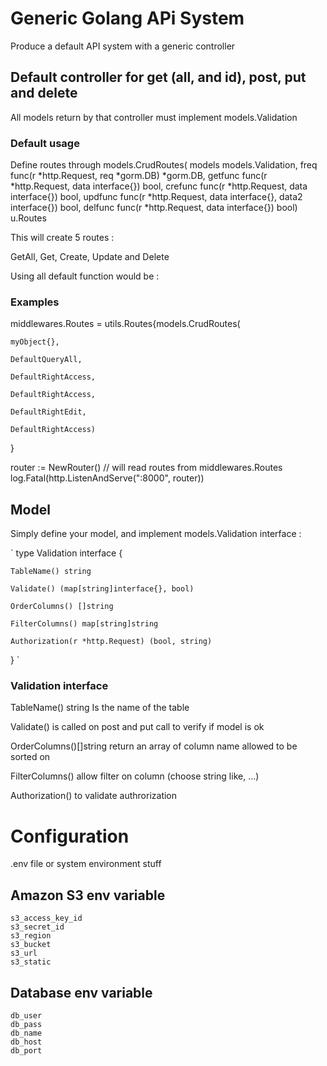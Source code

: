 # Generic Golang APi System
Produce a default API system with a generic controller

## Default controller for get (all, and id), post, put and delete
All models return by that controller must implement models.Validation

### Default usage

Define routes through 
    models.CrudRoutes(
        models models.Validation, 
        freq func(r *http.Request, req *gorm.DB) *gorm.DB, 
        getfunc func(r *http.Request, data interface{}) bool, 
        crefunc func(r *http.Request, data interface{}) bool, 
        updfunc func(r *http.Request, data interface{}, data2 interface{}) bool, 
        delfunc func(r *http.Request, data interface{}) bool) u.Routes

This will create 5 routes :

GetAll, Get, Create, Update and Delete

Using all default function would be :

### Examples
middlewares.Routes = utils.Routes{models.CrudRoutes(

    myObject{}, 

    DefaultQueryAll, 

    DefaultRightAccess, 

    DefaultRightAccess, 

    DefaultRightEdit, 

    DefaultRightAccess)

}

router := NewRouter() // will read routes from middlewares.Routes
log.Fatal(http.ListenAndServe(":8000", router))

## Model
Simply define your model, and implement models.Validation interface :

`
type Validation interface {

	TableName() string

	Validate() (map[string]interface{}, bool)

	OrderColumns() []string

	FilterColumns() map[string]string

	Authorization(r *http.Request) (bool, string)

}
`

### Validation interface

TableName() string Is the name of the table

Validate() is called on post and put call to verify if model is ok

OrderColumns()[]string return an array of column name allowed to be sorted on

FilterColumns() allow filter on column (choose string like, ...)

Authorization() to validate authrorization


# Configuration
.env file or system environment stuff

## Amazon S3 env variable
    s3_access_key_id
    s3_secret_id
    s3_region
    s3_bucket
    s3_url
    s3_static

## Database env variable
    db_user
    db_pass
    db_name
    db_host
    db_port